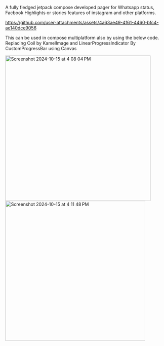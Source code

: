 A fully fledged jetpack compose developed pager for Whatsapp status, Facbook Highlights or stories features of instagram and other platforms.

https://github.com/user-attachments/assets/4a63ae49-4f61-4460-bfc4-ae140dce9056

This can be used in compose multiplatform also by using the below code. Replacing Coil by KamelImage and LinearProgressIndicator By CustomProgressBar using Canvas



<img width="459" alt="Screenshot 2024-10-15 at 4 08 04 PM" src="https://github.com/user-attachments/assets/d992df62-88cf-43f7-9870-31c80fcc809c">
<img width="442" alt="Screenshot 2024-10-15 at 4 11 48 PM" src="https://github.com/user-attachments/assets/ec83368e-a8b3-447f-969e-542795da6239">

